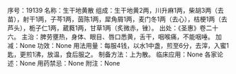 序号：19139
名称：生干地黄散
组成：生干地黄2两，川升麻1两，柴胡3两（去苗），射干1两，子芩1两，茵陈1两，犀角屑1两，麦门冬1两（去心），桔梗1两（去芦头），栀子仁1两，葳蕤1两，甘草1两（炙微赤，锉）。
出处：《圣惠》卷二十六。
主治：脾劳壅热，身体、眼目、唇口悉黄，舌干，咽喉痛，不能咽唾。
加减：None
功效：None
用法用量：每服4钱，以水1中盏，煎至6分，去滓，入蜜1匙，更煎1沸，放温，食后服之。
制备方法：上为散。
临床应用：None
各家论述：None
用药禁忌：None
附注：None
